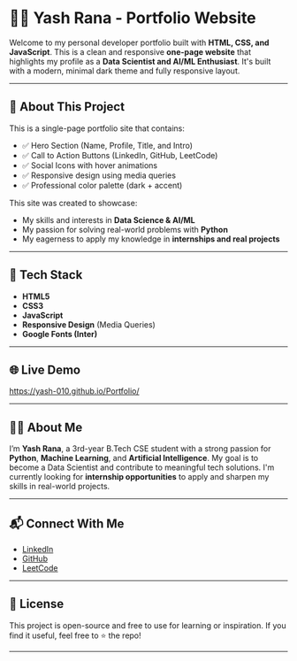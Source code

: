 # 🧑‍💻 Yash Rana - Portfolio Website

Welcome to my personal developer portfolio built with **HTML, CSS, and JavaScript**. This is a clean and responsive **one-page website** that highlights my profile as a **Data Scientist and AI/ML Enthusiast**. It's built with a modern, minimal dark theme and fully responsive layout.

---

## 📌 About This Project

This is a single-page portfolio site that contains:
- ✅ Hero Section (Name, Profile, Title, and Intro)
- ✅ Call to Action Buttons (LinkedIn, GitHub, LeetCode)
- ✅ Social Icons with hover animations
- ✅ Responsive design using media queries
- ✅ Professional color palette (dark + accent)

This site was created to showcase:
- My skills and interests in **Data Science & AI/ML**
- My passion for solving real-world problems with **Python**
- My eagerness to apply my knowledge in **internships and real projects**

---

## 🧠 Tech Stack

- **HTML5**
- **CSS3**
- **JavaScript**
- **Responsive Design** (Media Queries)
- **Google Fonts (Inter)**

---

## 🌐 Live Demo

https://yash-010.github.io/Portfolio/

---



## 🧑‍🎓 About Me

I’m **Yash Rana**, a 3rd-year B.Tech CSE student with a strong passion for **Python**, **Machine Learning**, and **Artificial Intelligence**. My goal is to become a Data Scientist and contribute to meaningful tech solutions. I'm currently looking for **internship opportunities** to apply and sharpen my skills in real-world projects.

---

## 📬 Connect With Me

- [LinkedIn]([https://linkedin.com](https://www.linkedin.com/in/yash-rana-559b4326b/))  
- [GitHub]([https://github.com](https://github.com/Yash-010))  
- [LeetCode]([https://leetcode.com](https://leetcode.com/u/yash-010/))

---

## 📄 License

This project is open-source and free to use for learning or inspiration. If you find it useful, feel free to ⭐ the repo!

---


